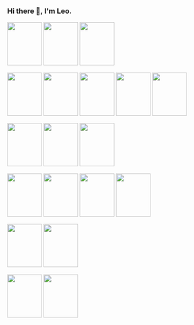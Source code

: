 ### Hi there 👋, I'm Leo.

<img src="https://cdn.jsdelivr.net/gh/devicons/devicon@latest/icons/java/java-original-wordmark.svg"  width="80" height="100"  />   <img src="https://cdn.jsdelivr.net/gh/devicons/devicon@latest/icons/spring/spring-original-wordmark.svg" width="80" height="100" /> 
            <img src="https://cdn.jsdelivr.net/gh/devicons/devicon@latest/icons/hibernate/hibernate-original-wordmark.svg"  width="80" height="100" />
          
           
<img src="https://cdn.jsdelivr.net/gh/devicons/devicon@latest/icons/angular/angular-original.svg" width="80" height="100" />    <img src="https://cdn.jsdelivr.net/gh/devicons/devicon@latest/icons/typescript/typescript-original.svg" width="80" height="100" /> <img src="https://cdn.jsdelivr.net/gh/devicons/devicon@latest/icons/javascript/javascript-original.svg" width="80" height="100" /> 
            <img src="https://cdn.jsdelivr.net/gh/devicons/devicon@latest/icons/npm/npm-original-wordmark.svg" width="80" height="100"/> 
            <img src="https://cdn.jsdelivr.net/gh/devicons/devicon@latest/icons/rxjs/rxjs-original.svg"  width="80" height="100"  />
          
                 
          
 <img src="https://cdn.jsdelivr.net/gh/devicons/devicon@latest/icons/rancher/rancher-plain-wordmark.svg" width="80" height="100" />   <img src="https://cdn.jsdelivr.net/gh/devicons/devicon@latest/icons/jenkins/jenkins-original.svg" width="80" height="100"  /> <img src="https://cdn.jsdelivr.net/gh/devicons/devicon@latest/icons/maven/maven-original.svg" width="80" height="100"  />
  
  
 <img src="https://cdn.jsdelivr.net/gh/devicons/devicon@latest/icons/oracle/oracle-original.svg" width="80" height="100" />  <img src="https://cdn.jsdelivr.net/gh/devicons/devicon@latest/icons/postgresql/postgresql-original-wordmark.svg"  width="80" height="100"/>  <img src="https://cdn.jsdelivr.net/gh/devicons/devicon@latest/icons/microsoftsqlserver/microsoftsqlserver-plain-wordmark.svg" width="80" height="100" />   <img src="https://cdn.jsdelivr.net/gh/devicons/devicon@latest/icons/mysql/mysql-original-wordmark.svg" width="80" height="100" />     

<img src="https://cdn.jsdelivr.net/gh/devicons/devicon@latest/icons/redis/redis-plain-wordmark.svg" width="80" height="100" /> <img src="https://cdn.jsdelivr.net/gh/devicons/devicon@latest/icons/mongodb/mongodb-plain-wordmark.svg" width="80" height="100" />  
            

<img src="https://cdn.jsdelivr.net/gh/devicons/devicon@latest/icons/amazonwebservices/amazonwebservices-plain-wordmark.svg" width="80" height="100" />    <img src="https://cdn.jsdelivr.net/gh/devicons/devicon@latest/icons/heroku/heroku-plain-wordmark.svg" width="80" height="100"  />
           
          
                    
          
           
           
           
        
           
          
          
          
                   
           
          
                                     
 

        
          
          
          
          






<!--
**leokashmir/leokashmir** is a ✨ _special_ ✨ repository because its `README.md` (this file) appears on your GitHub profile.

Here are some ideas to get you started:

- 🔭 I’m currently working on ...
- 🌱 I’m currently learning ...
- 👯 I’m looking to collaborate on ...
- 🤔 I’m looking for help with ...
- 💬 Ask me about ...
- 📫 How to reach me: ...
- 😄 Pronouns: ...
- ⚡ Fun fact: ...
-->
